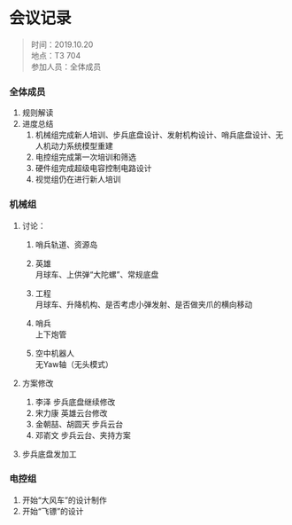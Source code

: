 # 会议记录

> 时间：2019.10.20  
> 地点：T3 704  
> 参加人员：全体成员

### 全体成员
1. 规则解读
2. 进度总结
    1. 机械组完成新人培训、步兵底盘设计、发射机构设计、哨兵底盘设计、无人机动力系统模型重建
    2. 电控组完成第一次培训和筛选
    3. 硬件组完成超级电容控制电路设计
    4. 视觉组仍在进行新人培训

### 机械组
1. 讨论：
    1. 哨兵轨道、资源岛

    2. 英雄  
    月球车、上供弹“大陀螺”、常规底盘

    3. 工程  
    月球车、升降机构、是否考虑小弹发射、是否做夹爪的横向移动

    3. 哨兵  
    上下炮管

    4. 空中机器人  
    无Yaw轴（无头模式）

2. 方案修改
    1. 李泽 步兵底盘继续修改
    2. 宋力康 英雄云台修改
    3. 金朝喆、胡圆天 步兵云台
    4. 邓嵛文 步兵云台、夹持方案

3. 步兵底盘发加工

### 电控组
1. 开始“大风车”的设计制作
2. 开始“飞镖”的设计
